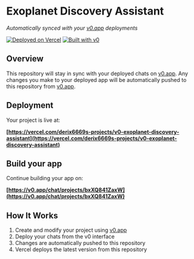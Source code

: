 # Exoplanet Discovery Assistant

*Automatically synced with your [v0.app](https://v0.app) deployments*

[![Deployed on Vercel](https://img.shields.io/badge/Deployed%20on-Vercel-black?style=for-the-badge&logo=vercel)](https://vercel.com/derix6669s-projects/v0-exoplanet-discovery-assistant)
[![Built with v0](https://img.shields.io/badge/Built%20with-v0.app-black?style=for-the-badge)](https://v0.app/chat/projects/bxXQ841ZaxW)

## Overview

This repository will stay in sync with your deployed chats on [v0.app](https://v0.app).
Any changes you make to your deployed app will be automatically pushed to this repository from [v0.app](https://v0.app).

## Deployment

Your project is live at:

**[https://vercel.com/derix6669s-projects/v0-exoplanet-discovery-assistant](https://vercel.com/derix6669s-projects/v0-exoplanet-discovery-assistant)**

## Build your app

Continue building your app on:

**[https://v0.app/chat/projects/bxXQ841ZaxW](https://v0.app/chat/projects/bxXQ841ZaxW)**

## How It Works

1. Create and modify your project using [v0.app](https://v0.app)
2. Deploy your chats from the v0 interface
3. Changes are automatically pushed to this repository
4. Vercel deploys the latest version from this repository

